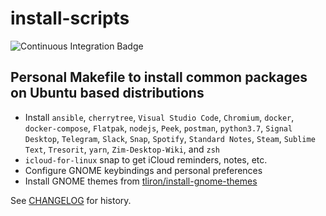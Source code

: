 # install-scripts

![Continuous Integration Badge](https://github.com/iancleary/install-scripts/workflows/CI/badge.svg)

## Personal Makefile to install common packages on Ubuntu based distributions

- Install `ansible`, `cherrytree`, `Visual Studio Code`, `Chromium`, `docker`, `docker-compose`, `Flatpak`, `nodejs`, `Peek`, `postman`, `python3.7`, `Signal Desktop`, `Telegram`, `Slack`, `Snap`, `Spotify`, `Standard Notes`, `Steam`, `Sublime Text`, `Tresorit`, `yarn`, `Zim-Desktop-Wiki`,  and `zsh`
- `icloud-for-linux` snap to get iCloud reminders, notes, etc.
- Configure GNOME keybindings and personal preferences
- Install GNOME themes from [tliron/install-gnome-themes](https://github.com/tliron/install-gnome-themes)

See [CHANGELOG](CHANGELOG.md) for history.
